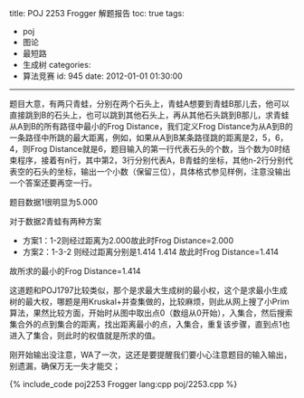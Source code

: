 title: POJ 2253 Frogger 解题报告
toc: true
tags:
  - poj
  - 图论
  - 最短路
  - 生成树
categories:
  - 算法竞赛
id: 945
date: 2012-01-01 01:30:00
---

题目大意，有两只青蛙，分别在两个石头上，青蛙A想要到青蛙B那儿去，他可以直接跳到B的石头上，也可以跳到其他石头上，再从其他石头跳到B那儿，求青蛙从A到B的所有路径中最小的Frog Distance，我们定义Frog Distance为从A到B的一条路径中所跳的最大距离，例如，如果从A到B某条路径跳的距离是2，5，6，4，则Frog Distance就是6，题目输入的第一行代表石头的个数，当个数为0时结束程序，接着有n行，其中第2，3行分别代表A，B青蛙的坐标，其他n-2行分别代表空的石头的坐标，输出一个小数（保留三位），具体格式参见样例，注意没输出一个答案还要再空一行。

题目数据1很明显为5.000

对于数据2青蛙有两种方案

*   方案1：1-2则经过距离为2.000故此时Frog Distance=2.000
*   方案2：1-3-2 则经过距离分别是1.414 1.414 故此时Frog Distance=1.414

故所求的最小的Frog Distance=1.414

这道题和POJ1797比较类似，那个是求最大生成树的最小权，这个是求最小生成树的最大权，哪题是用Kruskal+并查集做的，比较麻烦，则此从网上搜了小Prim算法，果然比较方面，开始时从图中取出点0（数组从0开始），入集合，然后搜索集合外的点到集合的距离，找出距离最小的点，入集合，重复该步骤，直到点1也进入了集合，则此时的权值就是所求的值。

刚开始输出没注意，WA了一次，这还是要提醒我们要小心注意题目的输入输出，别遗漏，确保万无一失才能交；

{% include_code poj2253 Frogger lang:cpp poj/2253.cpp %}